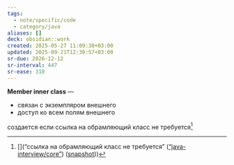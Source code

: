```yaml
---
tags:
  - note/specific/code
  - category/java
aliases: []
deck: obsidian::work
created: 2025-05-27 11:09:30+03:00
updated: 2025-09-21T12:30:57+03:00
sr-due: 2026-12-12
sr-interval: 447
sr-ease: 310
---
```


**Member inner class**
—
- связан с экземпляром внешнего
- доступ ко всем полям внешнего

создается если ссылка на обрамляющий класс не требуется[^1]

[^1]: [](“ссылка на обрамляющий класс не требуется” ([“java-interview/core”](zotero://select/library/items/T3X9ZD57)) ([snapshot](zotero://open-pdf/library/items/2GAN5TQF?sel=p%3Anth-child(147)&annotation=T7CSH8ZR)))
